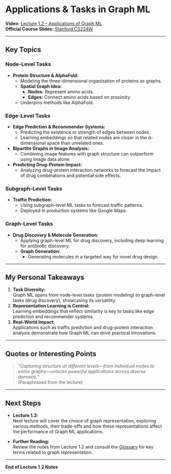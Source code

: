 # Applications & Tasks in Graph ML


**Video:** [Lecture 1.2 – Applications of Graph ML](https://www.youtube.com/watch?v=aBHC6xzx9YI&list=PLoROMvodv4rPLKxIpqhjhPgdQy7imNkDn&index=2)  
**Official Course Slides:** [Stanford CS224W](https://web.stanford.edu/class/cs224w/slides/01-intro.pdf)

***

## Key Topics

### Node-Level Tasks

- **Protein Structure & AlphaFold:**  
  - Modeling the three-dimensional organization of proteins as graphs.
  - **Spatial Graph Idea:**  
    - **Nodes:** Represent amino acids.  
    - **Edges:** Connect amino acids based on proximity.
  - Underpins methods like AlphaFold.

### Edge-Level Tasks

- **Edge Prediction & Recommender Systems:**  
  - Predicting the existence or strength of edges between nodes.
  - Learning embeddings so that related nodes are closer in the d-dimensional space than unrelated ones.
- **Bipartite Graphs in Image Analysis:**  
  - Combining image features with graph structure can outperform using image data alone.
- **Predicting Drug-Protein Impact:**  
  - Analyzing drug-protein interaction networks to forecast the impact of drug combinations and potential side effects.
  
### Subgraph-Level Tasks

- **Traffic Prediction:**  
  - Using subgraph-level ML tasks to forecast traffic patterns.
  - Deployed in production systems like Google Maps.
### Graph-Level Tasks

- **Drug Discovery & Molecule Generation:**  
  - Applying graph-level ML for drug discovery, including deep learning for antibiotic discovery.
  - **Graph Generation:**  
    - Generating molecules in a targeted way for novel drug design.

***

## My Personal Takeaways

1. **Task Diversity:**  
   Graph ML spans from node-level tasks (protein modeling) to graph-level tasks (drug discovery), showcasing its versatility.
2. **Representation Learning is Central:**  
   Learning embeddings that reflect similarity is key to tasks like edge prediction and recommender systems.
3. **Real-World Impact:**  
   Applications such as traffic prediction and drug-protein interaction analysis demonstrate how Graph ML can drive practical innovations.

***

## Quotes or Interesting Points

> *“Capturing structure at different levels—from individual nodes to entire graphs—unlocks powerful applications across diverse domains.”*  
> (Paraphrased from the lecture)

***

## Next Steps

- **Lecture 1.3:**  
	Next lecture will cover the choice of graph representation, exploring various methods, their trade-offs and how these representations affect the performance of Graph ML applications.

- **Further Reading:**  
	Review the notes from Lecture 1.2 and consult the [Glossary](Glossary.html) for key terms related to graph representation.

***

**End of Lecture 1.2 Notes**

